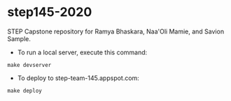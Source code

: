 # step145-2020
STEP Capstone repository for Ramya Bhaskara, Naa'Oli Mamie, and Savion Sample. 

* To run a local server, execute this command: 
```
make devserver
```

* To deploy to step-team-145.appspot.com:
```
make deploy
```
